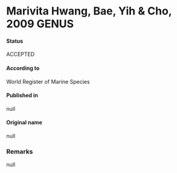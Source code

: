 Marivita Hwang, Bae, Yih & Cho, 2009 GENUS
=======

#### Status
ACCEPTED

#### According to
World Register of Marine Species

#### Published in
null

#### Original name
null

### Remarks
null